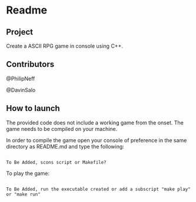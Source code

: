 # Readme

## Project
Create a ASCII RPG game in console using C++.

## Contributors
@PhilipNeff

@DavinSalo

## How to launch
The provided code does not include a working game from the onset. The game needs to be compiled on your machine.

In order to compile the game open your console of preference in the same directory as README.md and type the following:

```

To Be Added, scons script or Makefile?

```

To play the game:

```

To Be Added, run the executable created or add a subscript "make play" or "make run"

```